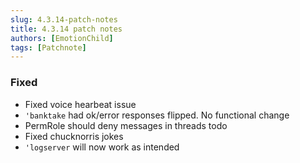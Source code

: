 ```yaml
---
slug: 4.3.14-patch-notes
title: 4.3.14 patch notes
authors: [EmotionChild]
tags: [Patchnote]
---
```


### Fixed

  - Fixed voice hearbeat issue
  - `'banktake` had ok/error responses flipped. No functional change
  - PermRole should deny messages in threads todo
  - Fixed chucknorris jokes
  - `'logserver` will now work as intended